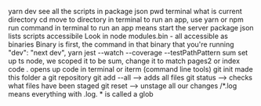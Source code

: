 yarn dev
see all the scripts in package json
pwd terminal what is current directory
cd move to directory in terminal
to run an app, use yarn or npm run command in terminal
to run an app means start the server
package json lists scripts accessibile
Look in node modules.bin - all accessible as binaries
Binary is first, the command in that binary that you're running
"dev": "next dev",
yarn jest --watch --coverage --testPathPattern sum
set up ts node, we scoped it to be sum, change it to match pages2 or index
code . opens up code in terminal or iterm (command line tools)
git init made this folder a git repository
git add --all --> adds all files
git status --> checks what files have been staged
git reset --> unstage all our changes
/\*.log means everything with .log. \* is called a glob
